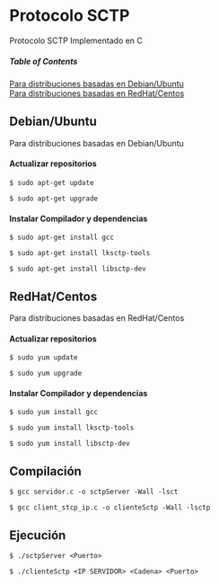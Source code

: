 # Protocolo SCTP
Protocolo SCTP Implementado en C
##### Table of Contents  
[Para distribuciones basadas en Debian/Ubuntu](https://github.com/MK-ID/ProtocoloSCTP/edit/master/README.md#debianubuntu)  
[Para distribuciones basadas en RedHat/Centos](https://github.com/MK-ID/ProtocoloSCTP/edit/master/README.md#redhatcentos)  


## Debian/Ubuntu
Para distribuciones basadas en Debian/Ubuntu
#### Actualizar repositorios
`$ sudo apt-get update`

`$ sudo apt-get upgrade`

#### Instalar Compilador y dependencias
`$ sudo apt-get install gcc`

`$ sudo apt-get install lksctp-tools`

`$ sudo apt-get install libsctp-dev`

## RedHat/Centos
Para distribuciones basadas en RedHat/Centos
#### Actualizar repositorios
`$ sudo yum update`

`$ sudo yum upgrade`

#### Instalar Compilador y dependencias
`$ sudo yum install gcc`

`$ sudo yum install lksctp-tools`

`$ sudo yum install libsctp-dev`


## Compilación
`$ gcc servidor.c -o sctpServer -Wall -lsct`

`$ gcc client_stcp_ip.c -o clienteSctp -Wall -lsctp`


## Ejecución
`$ ./sctpServer <Puerto>`

`$ ./clienteSctp <IP SERVIDOR> <Cadena> <Puerto>`
